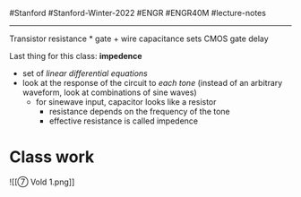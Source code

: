 #Stanford #Stanford-Winter-2022 #ENGR #ENGR40M #lecture-notes 
___
Transistor resistance $*$ gate $+$ wire capacitance sets CMOS gate delay

Last thing for this class: **impedence**
- set of *linear differential equations*
- look at the response of the circuit to *each tone* (instead of an arbitrary waveform, look at combinations of sine waves)
	- for sinewave input, capacitor looks like a resistor
		- resistance depends on the frequency of the tone
		- effective resistance is called impedence

# Class work
![[⑦ Vold 1.png]]